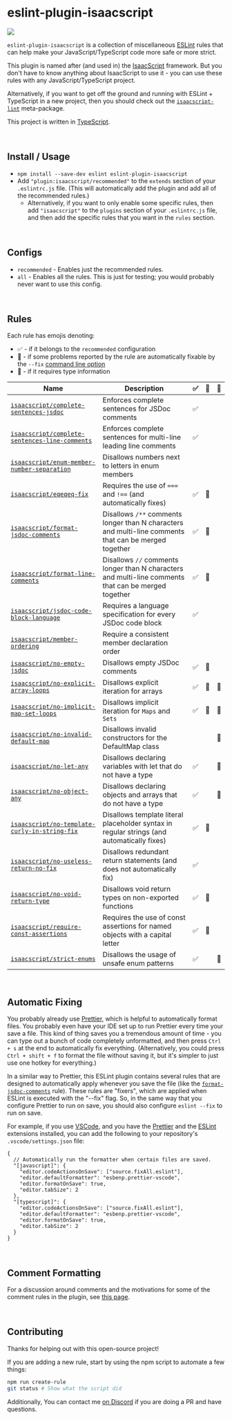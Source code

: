 # eslint-plugin-isaacscript

<img src="https://isaacscript.github.io/img/items/magic-mushroom.png">

`eslint-plugin-isaacscript` is a collection of miscellaneous [ESLint](https://eslint.org/) rules that can help make your JavaScript/TypeScript code more safe or more strict.

This plugin is named after (and used in) the [IsaacScript](https://isaacscript.github.io/) framework. But you don't have to know anything about IsaacScript to use it - you can use these rules with any JavaScript/TypeScript project.

Alternatively, if you want to get off the ground and running with ESLint + TypeScript in a new project, then you should check out the [`isaacscript-lint`](https://github.com/IsaacScript/isaacscript/tree/main/packages/isaacscript-lint) meta-package.

This project is written in [TypeScript](https://www.typescriptlang.org/).

<br>

## Install / Usage

- `npm install --save-dev eslint eslint-plugin-isaacscript`
- Add `"plugin:isaacscript/recommended"` to the `extends` section of your `.eslintrc.js` file. (This will automatically add the plugin and add all of the recommended rules.)
  - Alternatively, if you want to only enable some specific rules, then add `"isaacscript"` to the `plugins` section of your `.eslintrc.js` file, and then add the specific rules that you want in the `rules` section.

<br>

## Configs

- `recommended` - Enables just the recommended rules.
- `all` - Enables all the rules. This is just for testing; you would probably never want to use this config.

<br>

## Rules

Each rule has emojis denoting:

- :white_check_mark: - if it belongs to the `recommended` configuration
- :wrench: - if some problems reported by the rule are automatically fixable by the `--fix` [command line option](https://eslint.org/docs/user-guide/command-line-interface#fixing-problems)
- :thought_balloon: - if it requires type information

<!-- Do not manually modify RULES_TABLE section. Instead, run: yarn run generate:rules-table -->
<!-- RULES_TABLE -->

| Name                                                                                             | Description                                                                                           | :white_check_mark: | :wrench: | :thought_balloon: |
| ------------------------------------------------------------------------------------------------ | ----------------------------------------------------------------------------------------------------- | ------------------ | -------- | ----------------- |
| [`isaacscript/complete-sentences-jsdoc`](docs/rules/complete-sentences-jsdoc.md)                 | Enforces complete sentences for JSDoc comments                                                        | :white_check_mark: |          |                   |
| [`isaacscript/complete-sentences-line-comments`](docs/rules/complete-sentences-line-comments.md) | Enforces complete sentences for multi-line leading line comments                                      | :white_check_mark: |          |                   |
| [`isaacscript/enum-member-number-separation`](docs/rules/enum-member-number-separation.md)       | Disallows numbers next to letters in enum members                                                     |                    |          |                   |
| [`isaacscript/eqeqeq-fix`](docs/rules/eqeqeq-fix.md)                                             | Requires the use of `===` and `!==` (and automatically fixes)                                         | :white_check_mark: | :wrench: |                   |
| [`isaacscript/format-jsdoc-comments`](docs/rules/format-jsdoc-comments.md)                       | Disallows `/**` comments longer than N characters and multi-line comments that can be merged together | :white_check_mark: | :wrench: |                   |
| [`isaacscript/format-line-comments`](docs/rules/format-line-comments.md)                         | Disallows `//` comments longer than N characters and multi-line comments that can be merged together  | :white_check_mark: | :wrench: |                   |
| [`isaacscript/jsdoc-code-block-language`](docs/rules/jsdoc-code-block-language.md)               | Requires a language specification for every JSDoc code block                                          | :white_check_mark: |          |                   |
| [`isaacscript/member-ordering`](docs/rules/member-ordering.md)                                   | Require a consistent member declaration order                                                         |                    |          |                   |
| [`isaacscript/no-empty-jsdoc`](docs/rules/no-empty-jsdoc.md)                                     | Disallows empty JSDoc comments                                                                        | :white_check_mark: | :wrench: |                   |
| [`isaacscript/no-explicit-array-loops`](docs/rules/no-explicit-array-loops.md)                   | Disallows explicit iteration for arrays                                                               | :white_check_mark: | :wrench: | :thought_balloon: |
| [`isaacscript/no-implicit-map-set-loops`](docs/rules/no-implicit-map-set-loops.md)               | Disallows implicit iteration for `Maps` and `Sets`                                                    | :white_check_mark: | :wrench: | :thought_balloon: |
| [`isaacscript/no-invalid-default-map`](docs/rules/no-invalid-default-map.md)                     | Disallows invalid constructors for the DefaultMap class                                               |                    |          | :thought_balloon: |
| [`isaacscript/no-let-any`](docs/rules/no-let-any.md)                                             | Disallows declaring variables with let that do not have a type                                        | :white_check_mark: |          | :thought_balloon: |
| [`isaacscript/no-object-any`](docs/rules/no-object-any.md)                                       | Disallows declaring objects and arrays that do not have a type                                        | :white_check_mark: |          | :thought_balloon: |
| [`isaacscript/no-template-curly-in-string-fix`](docs/rules/no-template-curly-in-string-fix.md)   | Disallows template literal placeholder syntax in regular strings (and automatically fixes)            | :white_check_mark: | :wrench: |                   |
| [`isaacscript/no-useless-return-no-fix`](docs/rules/no-useless-return-no-fix.md)                 | Disallows redundant return statements (and does not automatically fix)                                | :white_check_mark: |          |                   |
| [`isaacscript/no-void-return-type`](docs/rules/no-void-return-type.md)                           | Disallows void return types on non-exported functions                                                 | :white_check_mark: | :wrench: |                   |
| [`isaacscript/require-const-assertions`](docs/rules/require-const-assertions.md)                 | Requires the use of const assertions for named objects with a capital letter                          | :white_check_mark: | :wrench: |                   |
| [`isaacscript/strict-enums`](docs/rules/strict-enums.md)                                         | Disallows the usage of unsafe enum patterns                                                           | :white_check_mark: |          | :thought_balloon: |

<!-- /RULES_TABLE -->

<br>

## Automatic Fixing

You probably already use [Prettier](https://prettier.io/), which is helpful to automatically format files. You probably even have your IDE set up to run Prettier every time your save a file. This kind of thing saves you a tremendous amount of time - you can type out a bunch of code completely unformatted, and then press `Ctrl + s` at the end to automatically fix everything. (Alternatively, you could press `Ctrl + shift + f` to format the file without saving it, but it's simpler to just use one hotkey for everything.)

In a similar way to Prettier, this ESLint plugin contains several rules that are designed to automatically apply whenever you save the file (like the [`format-jsdoc-comments`](docs/rules/format-jsdoc-comments.md) rule). These rules are "fixers", which are applied when ESLint is executed with the "--fix" flag. So, in the same way that you configure Prettier to run on save, you should also configure `eslint --fix` to run on save.

For example, if you use [VSCode](https://code.visualstudio.com/), and you have the [Prettier](https://marketplace.visualstudio.com/items?itemName=esbenp.prettier-vscode) and the [ESLint](https://marketplace.visualstudio.com/items?itemName=dbaeumer.vscode-eslint) extensions installed, you can add the following to your repository's `.vscode/settings.json` file:

```jsonc
{
  // Automatically run the formatter when certain files are saved.
  "[javascript]": {
    "editor.codeActionsOnSave": ["source.fixAll.eslint"],
    "editor.defaultFormatter": "esbenp.prettier-vscode",
    "editor.formatOnSave": true,
    "editor.tabSize": 2
  },
  "[typescript]": {
    "editor.codeActionsOnSave": ["source.fixAll.eslint"],
    "editor.defaultFormatter": "esbenp.prettier-vscode",
    "editor.formatOnSave": true,
    "editor.tabSize": 2
  }
}
```

<br>

## Comment Formatting

For a discussion around comments and the motivations for some of the comment rules in the plugin, see [this page](docs/comments.md).

<br>

## Contributing

Thanks for helping out with this open-source project!

If you are adding a new rule, start by using the npm script to automate a few things:

```sh
npm run create-rule
git status # Show what the script did
```

Additionally, You can contact me [on Discord](https://discord.gg/KapmKQ2gUD) if you are doing a PR and have questions.

<br>
